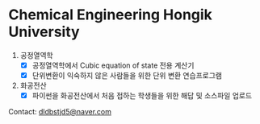 # Chemical Engineering Hongik University  
1. 공정열역학
	- [x] 공정열역학에서 Cubic equation of state 전용 계산기
	- [x] 단위변환이 익숙하지 않은 사람들을 위한 단위 변환 연습프로그램
2. 화공전산
	- [x] 파이썬을 화공전산에서 처음 접하는 학생들을 위한 해답 및 소스파일 업로드

Contact: dldbstjd5@naver.com